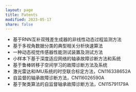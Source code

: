 ```yaml
---
layout: page
title: Patents
modified: 2023-05-17 
share: false
---
```


* 基于RNN互补双残差生成器的非线性动态过程监测方法<br>
* 基于多视角数据分类的典型相关分析快速算法<br>
* 一种动态视觉传感器性能测试装置及测试方法<br>
* 小样本下基于深度适应网络的轴承故障诊断方法和系统<br>
* 基于鲁棒转移子空间学习的故障诊断方法及系统<br>
* 激光雷达和IMU系统的时空联合标定方法，CN116338652A<br>
* 自监督的轴承故障诊断方法，CN116026590A<br>
* 基于聚类算法的自监督轴承故障诊断方法，CN115791179A<br>

